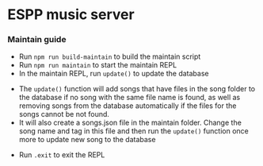 # ESPP music server

### Maintain guide
- Run `npm run build-maintain` to build the maintain script
- Run `npm run maintain` to start the maintain REPL
- In the maintain REPL, run `update()` to update the database
+ The `update()` function will add songs that have files in the song folder to the database if no song with the same file name is found, as well as removing songs from the database automatically if the files for the songs cannot be not found.
+ It will also create a songs.json file in the maintain folder. Change the song name and tag in this file and then run the `update()` function once more to update new song to the database
- Run `.exit` to exit the REPL
